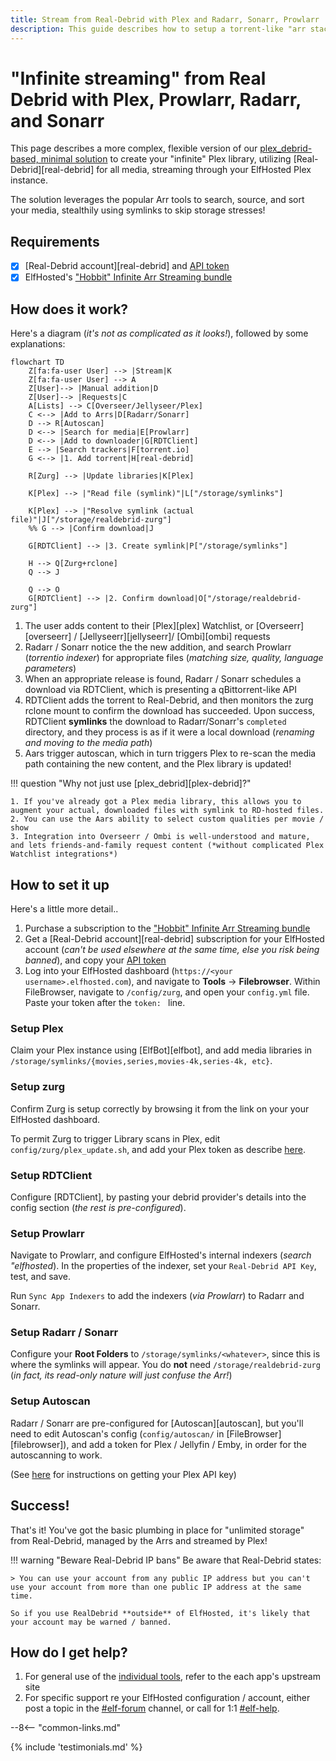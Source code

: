 ```yaml
---
title: Stream from Real-Debrid with Plex and Radarr, Sonarr, Prowlarr
description: This guide describes how to setup a torrent-like "arr stack", to achieve "stremio-like", streaming your media from Real-Debrid using Plex, without having to store it locally or even touch a torrent client or a VPN!
---
```

# "Infinite streaming" from Real Debrid with Plex, Prowlarr, Radarr, and Sonarr

This page describes a more complex, flexible version of our [plex_debrid-based, minimal solution](/guides/media/stream-from-real-debrid-with-plex/) to create your "infinite" Plex library, utilizing [Real-Debrid][real-debrid] for all media, streaming through your ElfHosted Plex instance.

The solution leverages the popular Arr tools to search, source, and sort your media, stealthily using symlinks to skip storage stresses!

## Requirements

* [x] [Real-Debrid account][real-debrid] and [API token](https://real-debrid.com/apitoken)
* [x] ElfHosted's ["Hobbit" Infinite Arr Streaming bundle](https://store.elfhosted.com/product/hobbit-plex-arrs-real-debrid-infinite-streaming-bundle)

## How does it work?

Here's a diagram (*it's not as complicated as it looks!*), followed by some explanations:

```mermaid
flowchart TD
    Z[fa:fa-user User] --> |Stream|K
    Z[fa:fa-user User] --> A
    Z[User]--> |Manual addition|D
    Z[User]--> |Requests|C
    A[Lists] --> C[Overseer/Jellyseer/Plex]
    C <--> |Add to Arrs|D[Radarr/Sonarr]
    D --> R[Autoscan]
    D <--> |Search for media|E[Prowlarr]
    D <--> |Add to downloader|G[RDTClient]
    E --> |Search trackers|F[torrent.io]
    G <--> |1. Add torrent|H[real-debrid]

    R[Zurg] --> |Update libraries|K[Plex] 

    K[Plex] --> |"Read file (symlink)"|L["/storage/symlinks"]

    K[Plex] --> |"Resolve symlink (actual file)"|J["/storage/realdebrid-zurg"]
    %% G --> |Confirm download|J

    G[RDTClient] --> |3. Create symlink|P["/storage/symlinks"]

    H --> Q[Zurg+rclone]
    Q --> J

    Q --> O
    G[RDTClient] --> |2. Confirm download|O["/storage/realdebrid-zurg"]
```

1. The user adds content to their [Plex][plex] Watchlist, or [Overseerr][overseerr] / [Jellyseerr][jellyseerr]/ [Ombi][ombi] requests
2. Radarr / Sonarr notice the the new addition, and search Prowlarr (*torrentio indexer*) for appropriate files (*matching size, quality, language parameters*)
3. When an appropriate release is found, Radarr / Sonarr schedules a download via RDTClient, which is presenting a qBittorrent-like API
4. RDTClient adds the torrent to Real-Debrid, and then monitors the zurg rclone mount to confirm the download has succeeded. Upon success, RDTClient **symlinks** the download to Radarr/Sonarr's `completed` directory, and they process is as if it were a local download (*renaming and moving to the media path*)
5. Aars trigger autoscan, which in turn triggers Plex to re-scan the media path containing the new content, and the Plex library is updated!

!!! question "Why not just use [plex_debrid][plex-debrid]?"

    1. If you've already got a Plex media library, this allows you to augment your actual, downloaded files with symlink to RD-hosted files.
    2. You can use the Aars ability to select custom qualities per movie / show
    3. Integration into Overseerr / Ombi is well-understood and mature, and lets friends-and-family request content (*without complicated Plex Watchlist integrations*)

## How to set it up

Here's a little more detail..

1. Purchase a subscription to the ["Hobbit" Infinite Arr Streaming bundle](https://store.elfhosted.com/product/hobbit-plex-arrs-real-debrid-infinite-streaming-bundle)
2. Get a [Real-Debrid account][real-debrid] subscription for your ElfHosted account (*can't be used elsewhere at the same time, else you risk being banned*), and copy your [API token](https://real-debrid.com/apitoken)
3. Log into your ElfHosted dashboard (`https://<your username>.elfhosted.com`), and navigate to **Tools** -> **Filebrowser**. Within FileBrowser, navigate to `/config/zurg`, and open your `config.yml` file. Paste your token after the `token: ` line.

### Setup Plex

Claim your Plex instance using [ElfBot][elfbot], and add media libraries in `/storage/symlinks/{movies,series,movies-4k,series-4k, etc}`.

### Setup zurg

Confirm Zurg is setup correctly by browsing it from the link on your your ElfHosted dashboard.

To permit Zurg to trigger Library scans in Plex, edit `config/zurg/plex_update.sh`, and add your Plex token as describe [here](/app/zurg/#plex).

### Setup RDTClient

Configure [RDTClient], by pasting your debrid provider's details into the config section (*the rest is pre-configured*).

### Setup Prowlarr

Navigate to Prowlarr, and configure ElfHosted's internal indexers (*search "elfhosted*). In the properties of the indexer, set your `Real-Debrid API Key`, test, and save.

Run `Sync App Indexers` to add the indexers (*via Prowlarr*) to Radarr and Sonarr.

### Setup Radarr / Sonarr

Configure your **Root Folders** to `/storage/symlinks/<whatever>`, since this is where the symlinks will appear. You do **not** need `/storage/realdebrid-zurg` (*in fact, its read-only nature will just confuse the Arr!*)

### Setup Autoscan

Radarr / Sonarr are pre-configured for [Autoscan][autoscan], but you'll need to edit Autoscan's config (`config/autoscan/` in [FileBrowser][filebrowser]), and add a token for Plex / Jellyfin / Emby, in order for the autoscanning to work.

(See [here](https://www.plexopedia.com/plex-media-server/general/plex-token/) for instructions on getting your Plex API key)

## Success!

That's it! You've got the basic plumbing in place for "unlimited storage" from Real-Debrid, managed by the Arrs and streamed by Plex!

!!! warning "Beware Real-Debrid IP bans"
    Be aware that Real-Debrid states:
    
    > You can use your account from any public IP address but you can't use your account from more than one public IP address at the same time.

    So if you use RealDebrid **outside** of ElfHosted, it's likely that your account may be warned / banned.
    
## How do I get help?

1. For general use of the [individual tools](/apps/), refer to the each app's upstream site
2. For specific support re your ElfHosted configuration / account, either post a topic in the [#elf-forum](https://discord.com/channels/396055506072109067/1119489053927145472) channel, or call for 1:1 [#elf-help](https://discord.com/channels/396055506072109067/1119478614287712337).

--8<-- "common-links.md"


{% include 'testimonials.md' %}